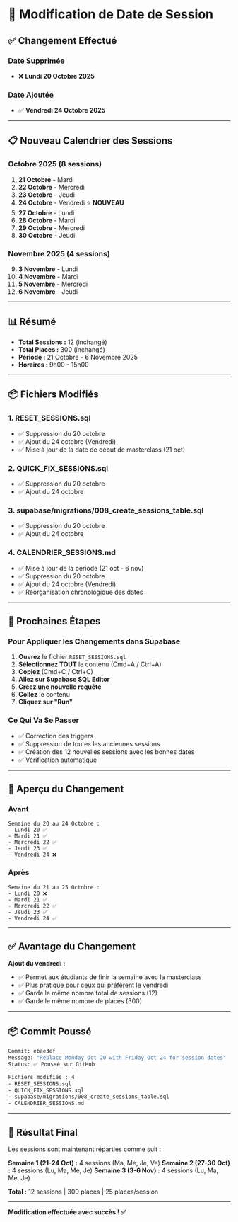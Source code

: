 # 📅 Modification de Date de Session

## ✅ Changement Effectué

### **Date Supprimée**
- ❌ **Lundi 20 Octobre 2025**

### **Date Ajoutée**
- ✅ **Vendredi 24 Octobre 2025**

---

## 📋 Nouveau Calendrier des Sessions

### **Octobre 2025 (8 sessions)**
1. **21 Octobre** - Mardi
2. **22 Octobre** - Mercredi
3. **23 Octobre** - Jeudi
4. **24 Octobre** - Vendredi ⭐ **NOUVEAU**
5. **27 Octobre** - Lundi
6. **28 Octobre** - Mardi
7. **29 Octobre** - Mercredi
8. **30 Octobre** - Jeudi

### **Novembre 2025 (4 sessions)**
9. **3 Novembre** - Lundi
10. **4 Novembre** - Mardi
11. **5 Novembre** - Mercredi
12. **6 Novembre** - Jeudi

---

## 📊 Résumé

- **Total Sessions :** 12 (inchangé)
- **Total Places :** 300 (inchangé)
- **Période :** 21 Octobre - 6 Novembre 2025
- **Horaires :** 9h00 - 15h00

---

## 📦 Fichiers Modifiés

### **1. RESET_SESSIONS.sql**
- ✅ Suppression du 20 octobre
- ✅ Ajout du 24 octobre (Vendredi)
- ✅ Mise à jour de la date de début de masterclass (21 oct)

### **2. QUICK_FIX_SESSIONS.sql**
- ✅ Suppression du 20 octobre
- ✅ Ajout du 24 octobre

### **3. supabase/migrations/008_create_sessions_table.sql**
- ✅ Suppression du 20 octobre
- ✅ Ajout du 24 octobre

### **4. CALENDRIER_SESSIONS.md**
- ✅ Mise à jour de la période (21 oct - 6 nov)
- ✅ Suppression du 20 octobre
- ✅ Ajout du 24 octobre (Vendredi)
- ✅ Réorganisation chronologique des dates

---

## 🔄 Prochaines Étapes

### **Pour Appliquer les Changements dans Supabase**

1. **Ouvrez** le fichier `RESET_SESSIONS.sql`
2. **Sélectionnez TOUT** le contenu (Cmd+A / Ctrl+A)
3. **Copiez** (Cmd+C / Ctrl+C)
4. **Allez sur Supabase SQL Editor**
5. **Créez une nouvelle requête**
6. **Collez** le contenu
7. **Cliquez sur "Run"**

### **Ce Qui Va Se Passer**
- ✅ Correction des triggers
- ✅ Suppression de toutes les anciennes sessions
- ✅ Création des 12 nouvelles sessions avec les bonnes dates
- ✅ Vérification automatique

---

## 📸 Aperçu du Changement

### **Avant**
```
Semaine du 20 au 24 Octobre :
- Lundi 20 ✅
- Mardi 21 ✅
- Mercredi 22 ✅
- Jeudi 23 ✅
- Vendredi 24 ❌
```

### **Après**
```
Semaine du 21 au 25 Octobre :
- Lundi 20 ❌
- Mardi 21 ✅
- Mercredi 22 ✅
- Jeudi 23 ✅
- Vendredi 24 ✅
```

---

## ✅ Avantage du Changement

**Ajout du vendredi :**
- ✅ Permet aux étudiants de finir la semaine avec la masterclass
- ✅ Plus pratique pour ceux qui préfèrent le vendredi
- ✅ Garde le même nombre total de sessions (12)
- ✅ Garde le même nombre de places (300)

---

## 📦 Commit Poussé

```bash
Commit: ebae3ef
Message: "Replace Monday Oct 20 with Friday Oct 24 for session dates"
Status: ✅ Poussé sur GitHub

Fichiers modifiés : 4
- RESET_SESSIONS.sql
- QUICK_FIX_SESSIONS.sql
- supabase/migrations/008_create_sessions_table.sql
- CALENDRIER_SESSIONS.md
```

---

## 🎯 Résultat Final

Les sessions sont maintenant réparties comme suit :

**Semaine 1 (21-24 Oct) :** 4 sessions (Ma, Me, Je, Ve)
**Semaine 2 (27-30 Oct) :** 4 sessions (Lu, Ma, Me, Je)
**Semaine 3 (3-6 Nov) :** 4 sessions (Lu, Ma, Me, Je)

**Total :** 12 sessions | 300 places | 25 places/session

---

**Modification effectuée avec succès ! ✅**

